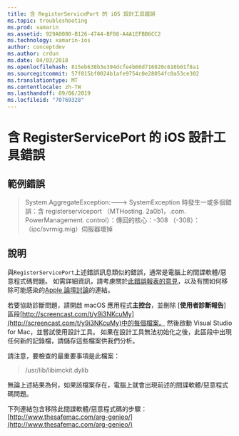 ```yaml
---
title: 含 RegisterServicePort 的 iOS 設計工具錯誤
ms.topic: troubleshooting
ms.prod: xamarin
ms.assetid: 929A0080-B126-4744-BF88-A4A1EFBB6CC2
ms.technology: xamarin-ios
author: conceptdev
ms.author: crdun
ms.date: 04/03/2018
ms.openlocfilehash: 815eb638b3e394dcfe4b60d716820c610b01f8a1
ms.sourcegitcommit: 57f815bf0024b1afe9754c0e28054fc0a53ce302
ms.translationtype: MT
ms.contentlocale: zh-TW
ms.lasthandoff: 09/06/2019
ms.locfileid: "70769328"
---
```

# <a name="ios-designer-error-with-registerserviceport"></a>含 RegisterServicePort 的 iOS 設計工具錯誤

## <a name="sample-error"></a>範例錯誤
> System.AggregateException:---> SystemException 時發生一或多個錯誤：含 registerserviceport （MTHosting. 2a0b1，.com. PowerManagement. control）：傳回的核心：-308 （-308）：（ipc/svrmig.mig）伺服器壞掉

## <a name="explanation"></a>說明
與`RegisterServicePort`上述錯誤訊息類似的錯誤，通常是電腦上的間諜軟體/惡意程式碼問題。 如需詳細資訊，請考慮關於[此錯誤報表的意見](https://bugzilla.xamarin.com/show_bug.cgi?id=21907#c4)，以及有關如何移除可能感染的[Apple 論壇討論](https://discussions.apple.com/thread/5596008)的連結。 

若要協助診斷問題，請開啟 macOS 應用程式**主控台**，並刪除 [**使用者診斷報告**] 區段[http://screencast.com/t/y9i3NKcuMy](http://screencast.com/t/y9i3NKcuMy)中的每個檔案。 然後啟動 Visual Studio for Mac，並嘗試使用設計工具。 如果在設計工具無法初始化之後，此區段中出現任何新的記錄檔，請儲存這些檔案供我們分析。  

請注意，要檢查的最重要事項是此檔案： 
> /usr/lib/libimckit.dylib

無論上述結果為何，如果該檔案存在，電腦上就會出現前述的間諜軟體/惡意程式碼問題。  

下列連結包含移除此間諜軟體/惡意程式碼的步驟：[http://www.thesafemac.com/arg-genieo/](http://www.thesafemac.com/arg-genieo/)  
